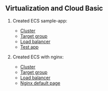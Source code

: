 ## Virtualization and Cloud Basic

1. Created ECS sample-app:
	* [Cluster](https://prnt.sc/tkpxw9)
	* [Target group](https://prnt.sc/tkpy9d)
	* [Load balancer](https://prnt.sc/tkpyfw)
	* [Test app](https://prnt.sc/tkpyoi)

2. Created ECS with nginx:
	* [Cluster](https://i.imgur.com/NuyuLqf.png)
	* [Target group](https://i.imgur.com/ahMRxo4.png)
	* [Load balancer](https://i.imgur.com/CtGKVkp.png)
	* [Nginx default page](https://i.imgur.com/TNNPLay.png)
 
